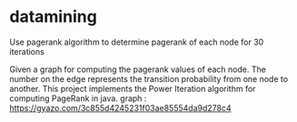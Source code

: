 # datamining
Use pagerank algorithm to determine pagerank of each node for 30 iterations

Given a graph for computing the pagerank values of each node. The number on the edge represents the transition probability from one node to another.
This project implements the Power Iteration algorithm for computing PageRank in java.
graph : https://gyazo.com/3c855d4245231f03ae85554da9d278c4
